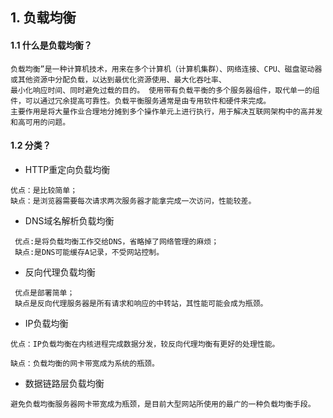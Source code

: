 ## 1. 负载均衡

#### 1.1 什么是负载均衡？
```text
负载均衡”是一种计算机技术，用来在多个计算机（计算机集群）、网络连接、CPU、磁盘驱动器或其他资源中分配负载，以达到最优化资源使用、最大化吞吐率、
最小化响应时间、同时避免过载的目的。 使用带有负载平衡的多个服务器组件，取代单一的组件，可以通过冗余提高可靠性。负载平衡服务通常是由专用软件和硬件来完成。 
主要作用是将大量作业合理地分摊到多个操作单元上进行执行，用于解决互联网架构中的高并发和高可用的问题。
```

#### 1.2 分类？

- HTTP重定向负载均衡
```text
优点：是比较简单；
缺点：是浏览器需要每次请求两次服务器才能拿完成一次访问，性能较差。
```
- DNS域名解析负载均衡
```text
 优点:是将负载均衡工作交给DNS，省略掉了网络管理的麻烦；
 缺点:是DNS可能缓存A记录，不受网站控制。
```
- 反向代理负载均衡
```text
 优点是部署简单；
 缺点是反向代理服务器是所有请求和响应的中转站，其性能可能会成为瓶颈。
```
- IP负载均衡
```text
优点：IP负载均衡在内核进程完成数据分发，较反向代理均衡有更好的处理性能。

缺点：负载均衡的网卡带宽成为系统的瓶颈。
```
- 数据链路层负载均衡
```text
避免负载均衡服务器网卡带宽成为瓶颈，是目前大型网站所使用的最广的一种负载均衡手段。
```
 